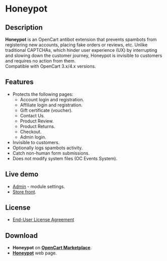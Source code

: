 # Honeypot

## Description
**Honeypot** is an OpenCart antibot extension that prevents spambots from registering new accounts, placing fake orders or reviews, etc. Unlike traditional CAPTCHAs, which hinder user experience (UX) by interrupting and slowing down the customer journey, Honeypot is invisible to customers and requires no action from them.  
Compatible with OpenCart 3.x/4.x versions.

## Features
* Protects the following pages:
  - Account login and registration.
  - Affiliate login and registration.
  - Gift certificate (voucher).
  - Contact Us.
  - Product Review.
  - Product Returns.
  - Checkout.
  - Admin login.
* Invisible to customers.
* Optionally logs spambots activity.
* Catch non-human form submissions.
* Does not modify system files (OC Events System).

## Live demo
* [Admin](https://demo.ocmod.space/a/admin/index.php?route=extension/captcha/honeypot) - module settings.
* [Store front](https://demo.ocmod.space/a/admin/index.php?route=extension/captcha/honeypot).

## License
* [End-User License Agreement](../EULA.txt)

## Download
* **Honeypot** on [**OpenCart Marketplace**](https://www.opencart.com/index.php?route=marketplace/extension/info&extension_id=45552).
* [**Honeypot**](https://www.ocmod.space/honeypot) web page.
